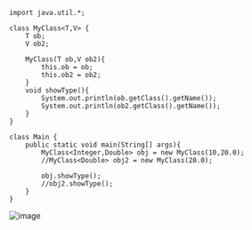     import java.util.*;

    class MyClass<T,V> {
        T ob;
        V ob2;

        MyClass(T ob,V ob2){
            this.ob = ob;
            this.ob2 = ob2;
        }
        void showType(){
            System.out.println(ob.getClass().getName());
            System.out.println(ob2.getClass().getName());
        }
    }

    class Main {
        public static void main(String[] args){
            MyClass<Integer,Double> obj = new MyClass(10,20.0);
            //MyClass<Double> obj2 = new MyClass(20.0);

            obj.showType();
            //obj2.showType();
        }
    }



![image](https://user-images.githubusercontent.com/66274690/138546002-1215cf9e-fe7b-4a96-bae9-7f85176308e4.png)

